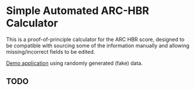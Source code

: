 # Simple Automated ARC-HBR Calculator

This is a proof-of-principle calculator for the ARC HBR score, designed to be compatible with sourcing some of the information manually and allowing missing/incorrect fields to be edited.

[Demo application](arc-hbr.streamlit.app) using randomly generated (fake) data.

## TODO

